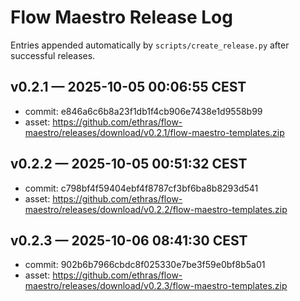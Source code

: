 # Flow Maestro Release Log

Entries appended automatically by `scripts/create_release.py` after successful releases.

## v0.2.1 — 2025-10-05 00:06:55 CEST
- commit: e846a6c6b8a23f1db1f4cb906e7438e1d9558b99
- asset: https://github.com/ethras/flow-maestro/releases/download/v0.2.1/flow-maestro-templates.zip

## v0.2.2 — 2025-10-05 00:51:32 CEST
- commit: c798bf4f59404ebf4f8787cf3bf6ba8b8293d541
- asset: https://github.com/ethras/flow-maestro/releases/download/v0.2.2/flow-maestro-templates.zip

## v0.2.3 — 2025-10-06 08:41:30 CEST
- commit: 902b6b7966cbdc8f025330e7be3f59e0bf8b5a01
- asset: https://github.com/ethras/flow-maestro/releases/download/v0.2.3/flow-maestro-templates.zip

